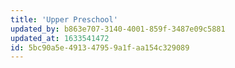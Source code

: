 ```yaml
---
title: 'Upper Preschool'
updated_by: b863e707-3140-4001-859f-3487e09c5881
updated_at: 1633541472
id: 5bc90a5e-4913-4795-9a1f-aa154c329089
---
```

